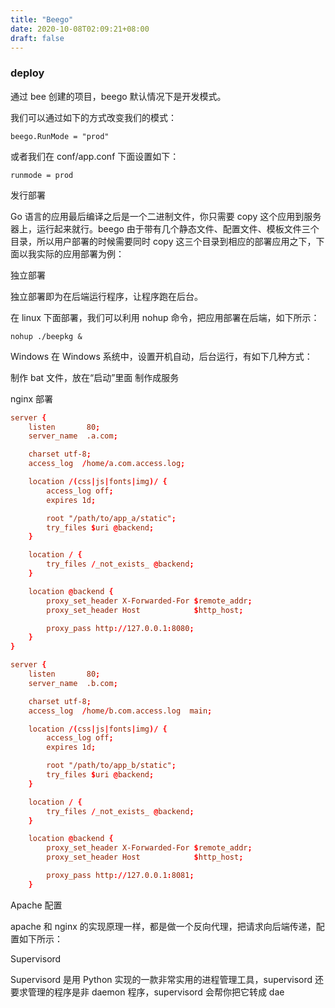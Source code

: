 ```yaml
---
title: "Beego"
date: 2020-10-08T02:09:21+08:00
draft: false
---
```


### deploy

通过 bee 创建的项目，beego 默认情况下是开发模式。

我们可以通过如下的方式改变我们的模式：
```
beego.RunMode = "prod"
```
或者我们在 conf/app.conf 下面设置如下：
```
runmode = prod
```

发行部署

Go 语言的应用最后编译之后是一个二进制文件，你只需要 copy 这个应用到服务器上，运行起来就行。beego 由于带有几个静态文件、配置文件、模板文件三个目录，所以用户部署的时候需要同时 copy 这三个目录到相应的部署应用之下，下面以我实际的应用部署为例：

独立部署

独立部署即为在后端运行程序，让程序跑在后台。

在 linux 下面部署，我们可以利用 nohup 命令，把应用部署在后端，如下所示：

```shell
nohup ./beepkg &
```

Windows
在 Windows 系统中，设置开机自动，后台运行，有如下几种方式：

制作 bat 文件，放在“启动”里面
制作成服务


nginx 部署

```conf
server {
    listen       80;
    server_name  .a.com;

    charset utf-8;
    access_log  /home/a.com.access.log;

    location /(css|js|fonts|img)/ {
        access_log off;
        expires 1d;

        root "/path/to/app_a/static";
        try_files $uri @backend;
    }

    location / {
        try_files /_not_exists_ @backend;
    }

    location @backend {
        proxy_set_header X-Forwarded-For $remote_addr;
        proxy_set_header Host            $http_host;

        proxy_pass http://127.0.0.1:8080;
    }
}

server {
    listen       80;
    server_name  .b.com;

    charset utf-8;
    access_log  /home/b.com.access.log  main;

    location /(css|js|fonts|img)/ {
        access_log off;
        expires 1d;

        root "/path/to/app_b/static";
        try_files $uri @backend;
    }

    location / {
        try_files /_not_exists_ @backend;
    }

    location @backend {
        proxy_set_header X-Forwarded-For $remote_addr;
        proxy_set_header Host            $http_host;

        proxy_pass http://127.0.0.1:8081;
    }

```

Apache 配置

apache 和 nginx 的实现原理一样，都是做一个反向代理，把请求向后端传递，配置如下所示：


Supervisord

Supervisord 是用 Python 实现的一款非常实用的进程管理工具，supervisord 还要求管理的程序是非 daemon 程序，supervisord 会帮你把它转成 dae